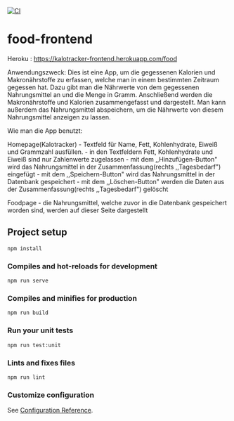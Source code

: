[![CI](https://github.com/HIStudiosEU/food-frontend/actions/workflows/ci.yml/badge.svg)](https://github.com/HIStudiosEU/food-frontend/actions/workflows/ci.yml)
# food-frontend

Heroku : https://kalotracker-frontend.herokuapp.com/food

Anwendungszweck:
Dies ist eine App, um die gegessenen Kalorien und Makronährstoffe zu erfassen, welche man in einem bestimmten Zeitraum gegessen hat. Dazu gibt man die Nährwerte von dem gegessenen Nahrungsmittel an und die Menge in Gramm. Anschließend werden die Makronährstoffe und Kalorien zusammengefasst und dargestellt. Man kann außerdem das Nahrungsmittel abspeichern, um die Nährwerte von diesem Nahrungsmittel anzeigen zu lassen.

Wie man die App benutzt:

Homepage(Kalotracker) - Textfeld für Name, Fett, Kohlenhydrate, Eiweiß und Grammzahl ausfüllen.
                      - in den Textfeldern Fett, Kohlenhydrate und Eiweiß sind nur Zahlenwerte zugelassen
                      - mit dem ,,Hinzufügen-Button" wird das Nahrungsmittel in der Zusammenfassung(rechts ,,Tagesbedarf") eingefügt
                      - mit dem ,,Speichern-Button" wird das Nahrungsmittel in der Datenbank gespeichert
                      - mit dem ,,Löschen-Button" werden die Daten aus der Zusammenfassung(rechts ,,Tagesbedarf") gelöscht
              
Foodpage  - die Nahrungsmittel, welche zuvor in die Datenbank gespeichert worden sind, werden auf dieser Seite dargestellt


## Project setup
```
npm install
```

### Compiles and hot-reloads for development
```
npm run serve
```

### Compiles and minifies for production
```
npm run build
```

### Run your unit tests
```
npm run test:unit
```

### Lints and fixes files
```
npm run lint
```

### Customize configuration
See [Configuration Reference](https://cli.vuejs.org/config/).
